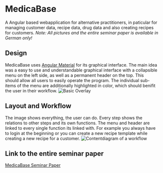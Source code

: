 # MedicaBase
A Angular based webapplication for alternative practitioners, in paticular for managing customer data, recipe data, drug data and also creating recipes for customers. *Note: All pictures and the entire seminar paper is available in German only!*

## Design
MedicaBase uses [Angular Material](https://material.angular.io/) for its graphical interface. The main idea was a easy to use and understandable graphical interface with a collapsible menu on the left side, as well as a permanent header on the top. This should allow all users to easily operate the program. The individual sub-items of the menu are additionally highlighted in color, which should benifit the user in their workflow.
![Basic Overlay](https://benjaminschober.de/img/swt2/11.2.jpg)

## Layout and Workflow
The image shows everything, the user can do. Every step shows the relations to other steps and its own functions. The menu and header are linked to every single function its linked with. For example you always have to login at the beginning or you can create a new recipe template while creating a new recipe for a customer.
![Contentdiagram of a workflow](https://benjaminschober.de/img/swt2/Contentdiagramm_Neu.png)

## Link to the entire seminar paper
[MedicaBase Seminar Paper](https://benjaminschober.de/ressources/usability_study.pdf)
